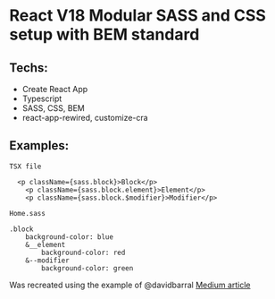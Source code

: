 # React V18 Modular SASS and CSS setup with BEM standard

## Techs:
- Create React App
- Typescript
- SASS, CSS, BEM
- react-app-rewired, customize-cra

## Examples:
`TSX file`
```
  <p className={sass.block}>Block</p>
	<p className={sass.block.element}>Element</p>
	<p className={sass.block.$modifier}>Modifier</p>
```

`Home.sass`
```
.block
	background-color: blue
	&__element
		background-color: red
	&--modifier
		background-color: green
```


Was recreated using the example of @davidbarral
[Medium article](https://medium.com/trabe/using-bem-conventions-in-css-modules-leveraging-custom-webpack-loaders-fd985f72bcb2)
